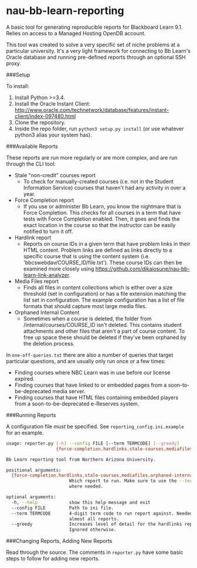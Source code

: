 # nau-bb-learn-reporting
A basic tool for generating reproducible reports for Blackboard Learn 9.1. Relies on access to a Managed Hosting OpenDB account.

This tool was created to solve a very specific set of niche problems at a particular university. It's a very light framework for connecting to Bb Learn's Oracle database and running pre-defined reports through an optional SSH proxy.

###Setup

To install:

1) Install Python >=3.4. 
2) Install the Oracle Instant Client: http://www.oracle.com/technetwork/database/features/instant-client/index-097480.html
3) Clone the repository.
4) Inside the repo folder, run `python3 setup.py install` (or use whatever python3 alias your system has).

###Available Reports

These reports are run more regularly or are more complex, and are run through the CLI tool:

* Stale "non-credit" courses report
  * To check for manually-created courses (i.e. not in the Student Information Service) courses that haven't had any activity in over a year.
* Force Completion report
  * If you use or administer Bb Learn, you know the nightmare that is Force Completion. This checks for all courses in a term that have tests with Force Completion enabled. Then, it goes and finds the exact location in the course so that the instructor can be easily notified to turn it off.
* Hardlink report
  * Reports on course IDs in a given term that have problem links in their HTML content. Problem links are defined as links directly to a specific course that is using the content system (i.e. 'bbcswebdav/COURSE_ID/file.txt'). These course IDs can then be examined more closely using https://github.com/dikaiosune/nau-bb-learn-link-analyzer.
* Media Files report
  * Finds all files in content collections which is either over a size threshold (set in configuration) or has a file extension matching the list set in configuration. The example configuration has a list of file formats that should capture most large media files.
* Orphaned Internal Content
  * Sometimes when a course is deleted, the folder from /internal/courses/COURSE_ID isn't deleted. This contains student attachments and other files that aren't a part of course content. To free up space these should be deleted if they've been orphaned by the deletion process.

In `one-off-queries.txt` there are also a number of queries that target particular questions, and are usually only run once or a few times:

* Finding courses where NBC Learn was in use before our license expired.
* Finding courses that have linked to or embedded pages from a soon-to-be-deprecated media server.
* Finding courses that have HTML files containing embedded players from a soon-to-be-deprecated e-Reserves system.

###Running Reports

A configuration file _must_ be specified. See `reporting_config.ini.example` for an example.

```bash
usage: reporter.py [-h] --config FILE [--term TERMCODE] [--greedy]
                   {force-completion,hardlinks,stale-courses,mediafiles,orphaned-internal}

Bb Learn reporting tool from Northern Arizona University.

positional arguments:
  {force-completion,hardlinks,stale-courses,mediafiles,orphaned-internal}
                        Which report to run. Make sure to use the --term flag
                        where needed.

optional arguments:
  -h, --help            show this help message and exit
  --config FILE         Path to ini file.
  --term TERMCODE       4-digit term code to run report against. Needed for
                        almost all reports.
  --greedy              Increases level of detail for the hardlinks report.
                        Ignored otherwise.
```

###Changing Reports, Adding New Reports

Read through the source. The comments in `reporter.py` have some basic steps to follow for adding new reports.
